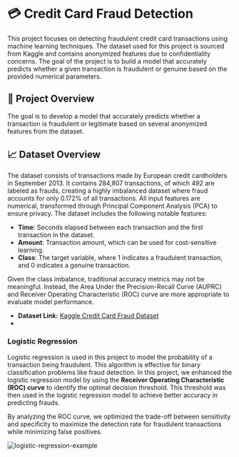 

# 💳 Credit Card Fraud Detection
This project focuses on detecting fraudulent credit card transactions using machine learning techniques. The dataset used for this project is sourced from Kaggle and contains anonymized features due to confidentiality concerns. The goal of the project is to build a model that accurately predicts whether a given transaction is fraudulent or genuine based on the provided numerical parameters.

## 🚧 Project Overview
The goal is to develop a model that accurately predicts whether a transaction is fraudulent or legitimate based on several anonymized features from the dataset.

## 📈 Dataset Overview
The dataset consists of transactions made by European credit cardholders in September 2013. It contains 284,807 transactions, of which 492 are labeled as frauds, creating a highly imbalanced dataset where fraud accounts for only 0.172% of all transactions. All input features are numerical, transformed through Principal Component Analysis (PCA) to ensure privacy. The dataset includes the following notable features:
- **Time**: Seconds elapsed between each transaction and the first transaction in the dataset.
- **Amount**: Transaction amount, which can be used for cost-sensitive learning.
- **Class**: The target variable, where 1 indicates a fraudulent transaction, and 0 indicates a genuine transaction.

Given the class imbalance, traditional accuracy metrics may not be meaningful. Instead, the Area Under the Precision-Recall Curve (AUPRC) and Receiver Operating Characteristic (ROC) curve are more appropriate to evaluate model performance.


- **Dataset Link:** [Kaggle Credit Card Fraud Dataset](https://www.kaggle.com/datasets/mlg-ulb/creditcardfraud)
- 
### Logistic Regression
Logistic regression is used in this project to model the probability of a transaction being fraudulent. This algorithm is effective for binary classification problems like fraud detection. In this project, we enhanced the logistic regression model by using the **Receiver Operating Characteristic (ROC) curve** to identify the optimal decision threshold. This threshold was then used in the logistic regression model to achieve better accuracy in predicting frauds.

By analyzing the ROC curve, we optimized the trade-off between sensitivity and specificity to maximize the detection rate for fraudulent transactions while minimizing false positives.

![logistic-regression-example](https://user-images.githubusercontent.com/56130865/163219252-a8caf755-3eb7-47d4-be12-3767d75ebe12.jpg)
